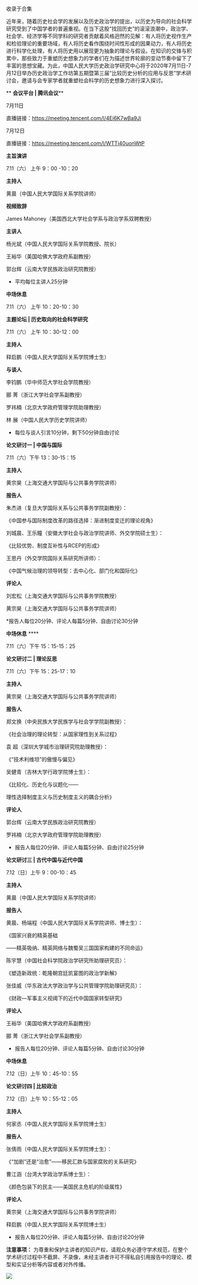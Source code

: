 

收录于合集

近年来，随着历史社会学的发展以及历史政治学的提出，以历史为导向的社会科学研究受到了中国学者的普遍重视。在当下这股“找回历史”的滚滚浪潮中，政治学、社会学、经济学等不同学科的研究者贡献着风格迥然的见解：有人将历史视作生产和检验理论的重要场域，有人将历史看作围绕时间性形成的因果动力，有人将历史进行科学化处理，有人将历史用以展现更为抽象的理论与假设。在知识的交锋与积累中，那些致力于重塑历史想象力的学者们在为描述世界轮廓的变动节奏中留下了丰富的思想宝藏。为此，中国人民大学历史政治学研究中心将于2020年7月11日-7月12日举办历史政治学工作坊第五期暨第三届“比较历史分析的应用与反思”学术研讨会，邀请与会专家学者就重塑社会科学的历史想象力进行深入探讨。

  

  

 ** **会议平台 | 腾讯会议****

  

7月11日  

直播链接：https://meeting.tencent.com/l/4Ei6K7wBa9Ji

7月12日  

直播链接：https://meeting.tencent.com/l/WTTi40uonWtP

  

**主旨演讲**

  

7.11（六） 上午 9：00 -10：20

**主持人**

黄晨（中国人民大学国际关系学院讲师）

**视频致辞**

James Mahoney（美国西北大学社会学系与政治学系双聘教授）

**主讲人**

杨光斌（中国人民大学国际关系学院教授、院长）

王裕华（美国哈佛大学政府系副教授）

郭台辉（云南大学民族政治研究院教授）

* 平均每位主讲人25分钟  

**中场休息**

7.11（六） 上午 10：20-10：30

  

  

 **主题论坛 | 历史取向的社会科学研究**

  

7.11（六） 上午 10：30-12：00  

**主持人**

释启鹏（中国人民大学国际关系学院博士生）

**与谈人**

李钧鹏（华中师范大学社会学院教授）

郦 菁（浙江大学社会学系副教授）

罗祎楠（北京大学政府管理学院助理教授）

林 展（中国人民大学历史学院讲师）

* 每位与谈人引言10分钟，剩下50分钟自由讨论

  

**论文研讨一 | 中国与国际**

  

7.11（六）下午 13：30-15：15

**主持人**

黄宗昊（上海交通大学国际与公共事务学院讲师）

**报告人**

朱杰进（复旦大学国际关系与公共事务学院副教授）：

《中国参与国际制度改革的路径选择：渐进制度变迁的理论视角》

  

刘城晨、王乐瞳（安徽大学社会与政治学院讲师、外交学院硕士生）：

《比较优势、制度互补性与RCEP的形成》

  

王思丹（外交学院国际关系研究所讲师）：

《中国气候治理的领导转型：去中心化、部门化和国际化》

**评论人**

刘宏松（上海交通大学国际与公共事务学院教授）

黄宗昊（上海交通大学国际与公共事务学院讲师）

*报告人每位20分钟、评论人每篇5分钟、自由讨论30分钟

**中场休息** ****

7.11（六）下午 15：15-15：25

  

**论文研讨二 | 理论反思**

  

7.11（六）下午 15：25-17：10

**主持人**

黄宗昊（上海交通大学国际与公共事务学院讲师）

  

 **报告人**

郑文换（中央民族大学民族学与社会学学院副教授）：

《社会治理的理论转型：从国家理性到关系过程》

  

袁 超（深圳大学城市治理研究院助理教授）：

《“技术利维坦”的傲慢与偏见》

  

吴健青（吉林大学行政学院博士生）：

《比较化、历史化与议题化——

理性选择制度主义与历史制度主义的耦合分析》

**评论人**

郭台辉（云南大学民族政治研究院教授）

罗祎楠（北京大学政府管理学院助理教授）

* 报告人每位20分钟、评论人每篇5分钟、自由讨论25分钟

  

**论文研讨三 | 古代中国与近代中国**

  

7.12（日）上午 9：00-10：45

**主持人**

黄晨（中国人民大学国际关系学院讲师）

**报告人**

黄晨、杨端程（中国人民大学国际关系学院讲师、博士生）：

《国家兴衰的精英基础

——精英吸纳、精英网络与魏蜀吴三国国家构建的不同命运》

  

陈宇慧（中国社会科学院政治学研究所助理研究员）：

《塑造新政统：乾隆朝宫廷凯宴图的政治学新解》

  

张佳威（华东政法大学政治学与公共管理学院助理研究员）：

《财政—军事主义视阈下的近代中国国家转型研究》

  

 **评论人**

王裕华（美国哈佛大学政府系副教授）

郦 菁（浙江大学社会学系副教授）

* 报告人每位20分钟、评论人每篇5分钟、自由讨论30分钟

**中场休息**

7.12（日）上午 10：45-10：55

  

**论文研讨四 | 比较政治**

  

7.12（日）上午 10：55-12：05

**主持人**

何家丞（中国人民大学国际关系学院博士生）

**报告人**

张倩雨（中国人民大学国际关系学院博士生）：

《“加剧”还是“治愈”——移民汇款与国家腐败的关系研究》

  

曹江涵（台湾大学政治学系博士生）：

《颜色包装下的民主——美国民主危机的阶级属性》

**评论人**

黄宗昊（上海交通大学国际与公共事务学院讲师）

释启鹏（中国人民大学国际关系学院博士生）

* 报告人每位20分钟、评论人每篇5分钟、自由讨论20分钟

  

 **注意事项：**
为尊重和保护主讲者的知识产权，请观众务必遵守学术规范，在整个学术研讨过程中不截屏、不录像，未经主讲者许可不得私自引用报告中的理论、模型和实证分析等内容或者对外传播。

  

![](/images/276/2.jpeg)

  

